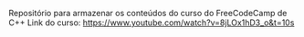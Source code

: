 Repositório para armazenar os conteúdos do curso do FreeCodeCamp de C++
Link do curso:
https://www.youtube.com/watch?v=8jLOx1hD3_o&t=10s
